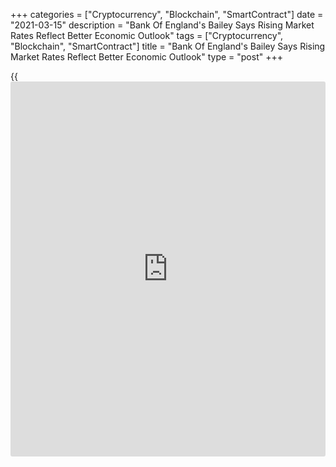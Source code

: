+++
categories = ["Cryptocurrency", "Blockchain", "SmartContract"]
date = "2021-03-15"
description = "Bank Of England's Bailey Says Rising Market Rates Reflect Better Economic Outlook"
tags = ["Cryptocurrency", "Blockchain", "SmartContract"]
title = "Bank Of England's Bailey Says Rising Market Rates Reflect Better Economic Outlook"
type = "post"
+++

{{<iframe id="large-banner" src="https://www.bounty.group/#slide=3.0" width="100%" height="600" scrolling="no" style="border: 0px solid rgb(216, 221, 230); border-radius: 3px;">}}

Bank of England Governor Andrew Bailey said Monday an increase in the
market interest rates mirror the improvement in the economic outlook.

"We have seen some increase in interest rates over the last month or so,
as have other countries," Bailey said in an interview to BBC Radio 4.

"My assessment so far is that is consistent...with the change in the
economic outlook."

At its Thursday meeting, the Bank of England is expected to maintain its
key interest rate at record low 0.10 percent and its bond purchases at
GBP 895 billion.

Meanwhile, [policy](https://www.fintechee.com/policy/)makers in rest of Europe and Asia have expressed
concern that the rising yields could derail the economic recovery after
the Covid-19 induced slump.

Last week, European Central Bank President warned that an increase in
market interest rates at this juncture was "undesirable" as [policy](https://www.fintechee.com/policy/)makers
vowed to front load the bank's pandemic era bond purchases.

For comments and feedback [contact](https://www.playgroundfx.com/contact/): editorial@rtt[news](https://www.letsplayfx.com/blog/forex-news-website/).com

[Economic News][1]

 **What parts of the world are seeing the best (and worst) economic
performances lately? Click[here][2] to check out our [Econ Scorecard][2]
and find out! See up-to-the-moment [ranking](https://www.playgroundfx.com/blog/crypto-exchange-ranking/)s for the best and worst
performers in [GDP][3], [unemployment rate][4], [inflation][5] and much
more.**

   1. www.rtt[news](https://www.letsplayfx.com/blog/forex-news-website/).com/Content/EconomicNews.aspx
   2. www.rtt[news](https://www.letsplayfx.com/blog/forex-news-website/).com/economic-scorecard/world-rank/PPI/highest-performance.aspx
   3. www.rtt[news](https://www.letsplayfx.com/blog/forex-news-website/).com/economic-scorecard/world-rank/GDP/highest-performance.aspx
   4. www.rtt[news](https://www.letsplayfx.com/blog/forex-news-website/).com/economic-scorecard/world-rank/unemployment-rate/lowest-performance.aspx
   5. www.rtt[news](https://www.letsplayfx.com/blog/forex-news-website/).com/economic-scorecard/world-rank/CPI/highest-performance.aspx